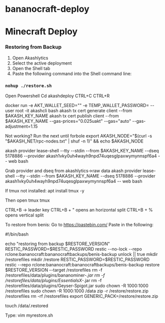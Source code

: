 # bananocraft-deploy

# Minecraft Deploy

### Restoring from Backup
1. Open Akashlytics
2. Select the active deployment
3. Open the Shell tab
4. Paste the following command into the Shell command line:
### `nohup ./restore.sh`


Open Powershell
Cd akashdeploy
CTRL+C
CTRL+R

docker run -e AKT_WALLET_SEED="<yourseed>" -e TEMP_WALLET_PASSWORD=<yourtemppass> --user root -it akashcli bash
akash tx cert generate client --from $AKASH_KEY_NAME
akash tx cert publish client --from $AKASH_KEY_NAME --gas-prices="0.025uakt" --gas="auto" --gas-adjustment=1.15

Not working? Run the next until forbole
export AKASH_NODE="$(curl -s "$AKASH_NET/rpc-nodes.txt" | shuf -n 1)" && echo $AKASH_NODE

akash provider lease-shell --tty --stdin --from $AKASH_KEY_NAME --dseq 5178886 --provider akash1vky0uh4wayh9npd74uqesglpaxwymynnspf6a4 -- web bash

Grab provider and dseq from akashlytics->raw data
akash provider lease-shell --tty --stdin --from $AKASH_KEY_NAME --dseq 5178886 --provider akash1vky0uh4wayh9npd74uqesglpaxwymynnspf6a4 -- web bash

If tmux not installed:
apt install tmux -y

Then open tmux
tmux


CTRL+B -> leader key
CTRL+B + " opens an horizontal split
CTRL+B + % opens vertical split

To restore from benis:
Go to https://pastebin.com/
Paste in the following:

#!/bin/bash

echo "restoring from backup $RESTORE_VERSION"
RESTIC_PASSWORD=$RESTIC_PASSWORD restic --no-lock --repo rclone:bananocraft:bananocraftbackups/benis-backup unlock || true
mkdir /restorefiles
mkdir /restore
RESTIC_PASSWORD=$RESTIC_PASSWORD restic --repo rclone:bananocraft:bananocraftbackups/benis-backup restore $RESTORE_VERSION --target /restorefiles
rm -f /restorefiles/data/plugins/bananominer-*.jar
rm -f /restorefiles/data/plugins/EssentialsX-*.jar
rm -f /restorefiles/data/plugins/Geyser-Spigot.jar
sudo chown -R 1000:1000 /restorefiles
sudo chown -R 1000:1000 /data
zip -r /restore/restore.zip /restorefiles
rm -rf /restorefiles
export GENERIC_PACK=/restore/restore.zip

touch /data/.restored

Type:
vim myrestore.sh